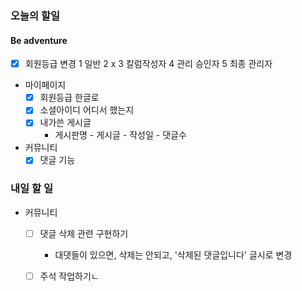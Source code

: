 ### 오늘의 할일


#### Be adventure

- [x] 회원등급 변경
    1 일반
    2 x
    3 칼럼작성자
    4 관리 승인자
    5 최종 관리자

- 마이페이지
    - [x] 회원등급 한글로
    - [x] 소셜아이디 어디서 했는지
    - [x] 내가쓴 게시글
        - 게시판명 - 게시글 - 작성일 - 댓글수

- 커뮤니티
    - [x] 댓글 기능

### 내일 할 일

- 커뮤니티
    - [ ] 댓글 삭제 관련 구현하기
        - 대댓들이 있으면, 삭제는 안되고, '삭제된 댓글입니다' 글시로 변경

    - [ ] 주석 작업하기ㄴ